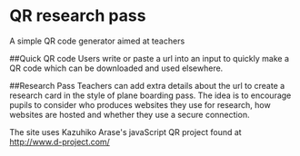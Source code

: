 # QR research pass
A simple QR code generator aimed at teachers 

##Quick QR code 
Users write or paste a url into an input to quickly make a QR code which can be downloaded and used elsewhere. 

##Research Pass
Teachers can add extra details about the url to create a research card in the style of plane boarding pass. The idea is to encourage pupils to consider who produces websites they use for research, how websites are hosted and whether they use a secure connection.

The site uses Kazuhiko Arase's javaScript QR project found at http://www.d-project.com/